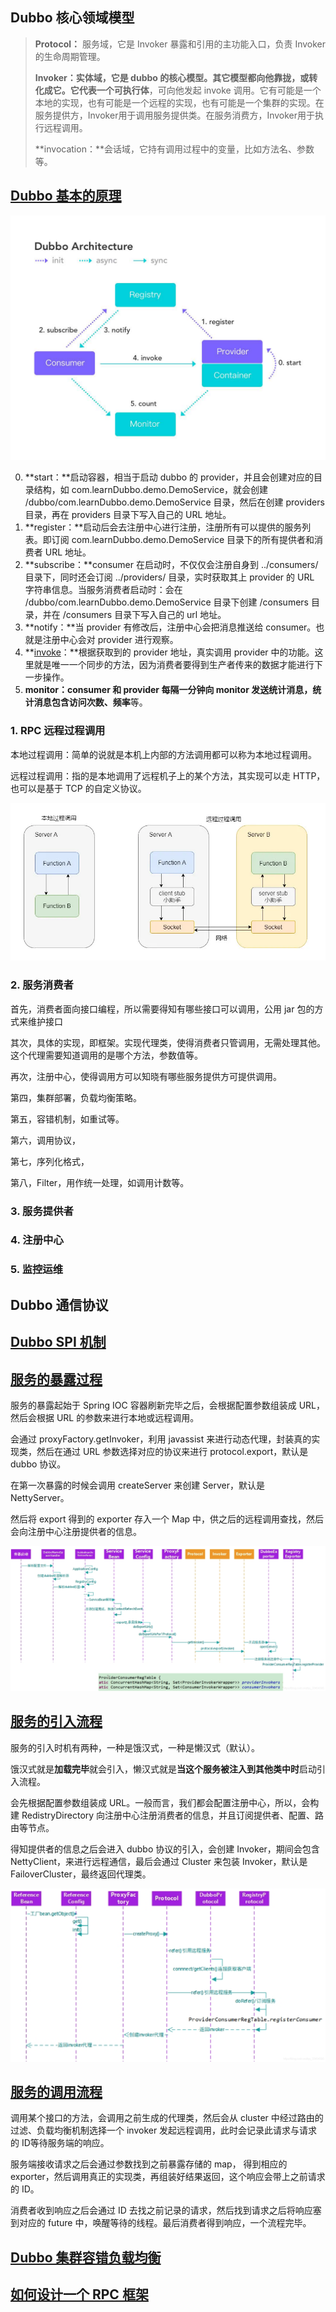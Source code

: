 ## Dubbo 核心领域模型

> **Protocol：** 服务域，它是 Invoker 暴露和引用的主功能入口，负责 Invoker 的生命周期管理。
>
> **Invoker：**实体域，它是 dubbo 的核心模型。其它模型都向他靠拢，或转化成它。它代表一个**可执行体**，可向他发起 invoke 调用。它有可能是一个本地的实现，也有可能是一个远程的实现，也有可能是一个集群的实现。在服务提供方，Invoker用于调用服务提供类。在服务消费方，Invoker用于执行远程调用。
>
> **invocation：**会话域，它持有调用过程中的变量，比如方法名、参数等。



## [Dubbo 基本的原理](https://mp.weixin.qq.com/s/FPbu8rFOHyTGROIV8XJeTA)

![](img/dubbo.png)

0. **start：**启动容器，相当于启动 dubbo 的 provider，并且会创建对应的目录结构，如 com.learnDubbo.demo.DemoService，就会创建 /dubbo/com.learnDubbo.demo.DemoService 目录，然后在创建 providers 目录，再在 providers 目录下写入自己的 URL 地址。
1. **register：**启动后会去注册中心进行注册，注册所有可以提供的服务列表。即订阅 com.learnDubbo.demo.DemoService 目录下的所有提供者和消费者 URL 地址。
2. **subscribe：**consumer 在启动时，不仅仅会注册自身到 ../consumers/ 目录下，同时还会订阅 ../providers/ 目录，实时获取其上 provider 的 URL 字符串信息。当服务消费者启动时：会在 /dubbo/com.learnDubbo.demo.DemoService 目录下创建 /consumers 目录，并在 /consumers 目录下写入自己的 url 地址。
3. **notify：**当 provider 有修改后，注册中心会把消息推送给 consumer。也就是注册中心会对 provider 进行观察。
4. **[invoke](https://blog.csdn.net/FrankChina/article/details/51474866)：**根据获取到的 provider 地址，真实调用 provider 中的功能。这里就是唯一一个同步的方法，因为消费者要得到生产者传来的数据才能进行下一步操作。
5. **monitor：**consumer 和 provider 每隔一分钟向 monitor 发送统计消息，统计消息包含**访问次数、频率**等。

### 1. RPC 远程过程调用

本地过程调用：简单的说就是本机上内部的方法调用都可以称为本地过程调用。

远程过程调用：指的是本地调用了远程机子上的某个方法，其实现可以走 HTTP，也可以是基于 TCP 的自定义协议。

![](img/Dubbo-RPC.png)

### 2. 服务消费者

首先，消费者面向接口编程，所以需要得知有哪些接口可以调用，公用 jar 包的方式来维护接口

其次，具体的实现，即框架。实现代理类，使得消费者只管调用，无需处理其他。这个代理需要知道调用的是哪个方法，参数值等。

再次，注册中心，使得调用方可以知晓有哪些服务提供方可提供调用。

第四，集群部署，负载均衡策略。

第五，容错机制，如重试等。

第六，调用协议，

第七，序列化格式，

第八，Filter，用作统一处理，如调用计数等。



### 3. 服务提供者

### 4. 注册中心

### 5. 监控运维



## Dubbo 通信协议





## [Dubbo SPI 机制](https://mp.weixin.qq.com/s/gwWOsdQGEN0t2GJVMQQexw)





## [服务的暴露过程](https://mp.weixin.qq.com/s/ISiN06QynyE2pPtX3cGQ9w)

服务的暴露起始于 Spring IOC 容器刷新完毕之后，会根据配置参数组装成 URL，然后会根据 URL 的参数来进行本地或远程调用。

会通过 proxyFactory.getInvoker，利用 javassist 来进行动态代理，封装真的实现类，然后在通过 URL 参数选择对应的协议来进行 protocol.export，默认是 dubbo 协议。

在第一次暴露的时候会调用 createServer 来创建 Server，默认是 NettyServer。

然后将 export 得到的 exporter 存入一个 Map 中，供之后的远程调用查找，然后会向注册中心注册提供者的信息。

![](img\dubbo-服务暴露-时序图.png)



## [服务的引入流程](https://mp.weixin.qq.com/s/9oDy1OPcfDaEhKD4eNUdOA)

服务的引入时机有两种，一种是饿汉式，一种是懒汉式（默认）。

饿汉式就是**加载完毕**就会引入，懒汉式就是**当这个服务被注入到其他类中时**启动引入流程。

会先根据配置参数组装成 URL。一般而言，我们都会配置注册中心，所以，会构建 RedistryDirectory 向注册中心注册消费者的信息，并且订阅提供者、配置、路由等节点。

得知提供者的信息之后会进入 dubbo 协议的引入，会创建 Invoker，期间会包含 NettyClient，来进行远程通信，最后会通过 Cluster 来包装 Invoker，默认是 FailoverCluster，最终返回代理类。 

![](img\dubbo-服务引用-时序图.png)



## [服务的调用流程](https://mp.weixin.qq.com/s/oNR9v_ID2oAlEvDI93hRcw)

调用某个接口的方法，会调用之前生成的代理类，然后会从 cluster 中经过路由的过滤、负载均衡机制选择一个 invoker 发起远程调用，此时会记录此请求与请求的 ID等待服务端的响应。

服务端接收请求之后会通过参数找到之前暴露存储的 map， 得到相应的 exporter，然后调用真正的实现类，再组装好结果返回，这个响应会带上之前请求的 ID。

消费者收到响应之后会通过 ID 去找之前记录的请求，然后找到请求之后将响应塞到对应的 future 中，唤醒等待的线程。最后消费者得到响应，一个流程完毕。



## [Dubbo 集群容错负载均衡](https://mp.weixin.qq.com/s/-IkHNAM4B0R_j50LkQunig)



## [如何设计一个 RPC 框架](https://mp.weixin.qq.com/s/FwL6qArqYc2ENymXk1eZFQ)





